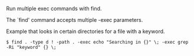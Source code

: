 Run multiple exec commands with find.

The `find' command accepts multiple -exec parameters.

Example that looks in certain directories for a file with a keyword.
```
$ find . -type d ! -path . -exec echo "Searching in {}" \; -exec grep -Ri "keyword" {} \;
```